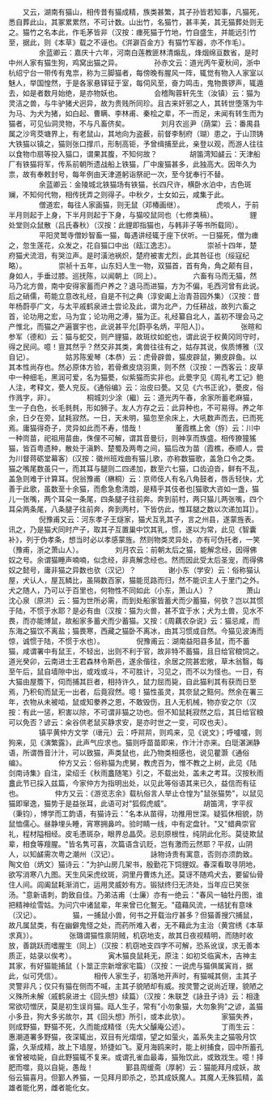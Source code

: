 <!-- { "loadSidebar": true } -->
　　又云，湖南有猫山，相传昔有猫成精，族类甚繁，其子孙皆若知事，凡猫死，悉自葬此山，其冢累累然，不可计数。山出竹，名猫竹，甚丰美，其无猫葬处则无之。猫竹之名本此，作毛茅皆非（汉按：瘗死猫于竹地，竹自盛生，并能远引竹至，据此，则《本草》载之不诬也。《洴澼百金方》有猫竹军器，亦不作毛）。
　　
　　余蓝卿云：嘉庆十六年，河南白莲教匪林清煽乱，烽烟绵亘数省，是时中州人家有猫生狗，鸡窝出猫之异。
　　
　　孙赤文云：道光丙午夏秋间，浙中杭绍宁台一带传有鬼祟，称为三脚猫者，每傍晚有腥风一阵，辄觉有物入人家室以魅人，举国惶然，于是各家悬铎钲于室，每伺风至，奋力鸣击，鬼物畏锣声，辄遁去，如是者数月始绝，是亦物妖也。
　　
　　会稽陶蓉轩先生（汝镇）云：猫为灵洁之兽，与牛驴猪犬迥异，故为贵贱所同珍。且古来奸邪之人，其转世堕落为牛为马、为犬为猪，如白起、曹瞒、李林甫、秦桧之辈，不一而足，未闻有转生而为猫者，可见仙洞灵物，不与凡畜侪矣。
　　
　　刘月农巡尹（荫棠）云：番禺县属之沙弯茭塘界上，有老鼠山，其地向为盗薮，前督李制府（瑚）患之，于山顶铸大铁猫以镇之，猫则张口撑爪，形制高钜，予曾缉捕至此，亲登以观，而游人往往以食物巾扇等投入猫口，谓果其腹，不知何故？
　　
　　胡笛湾知鹾云：天津船厂有铁猫将军，传系前朝所遗战船上铁猫，厂中废猫甚多，此独高大。因年久为祟，故有奉敕封号，每年例由天津道躬诣祭祀一次，至今犹奉行不替。
　　
　　余蓝卿云：金陵城北铁猫场有铁猫，长四尺许，横卧水泊中，古色斑斓，不知何代物，相传抚弄之则得子。中秋夕，士女如云，咸集于此。
　　
　　僧道宏，每往人家画猫，则无鼠（邓椿画继）。
　　
　　虎啖人，于前半月则起于上身，下半月则起于下身，与猫咬鼠同也（七修类稿）。
　　
　　貍处堂则众鼠散（吕氏春秋）（汉按：此貍即指猫也，与韩非子等书所载同）。
　　
　　平阳灵鹫寺僧妙智畜一猫，每遇讲经辄于座下伏听。一日猫死，僧为瘗之，忽生莲花，众发之，花自猫口中出（瓯江逸志）。
　　
　　崇祯十四年，楚府猫犬流泪，有哭泣声。是时潢池祸炽，楚府被害尤烈，此其咎征也（绥寇纪略）。
　　
　　崇祯十五年，山东妇人生一物，双猫首，首有角，角之颠有目，身如人，手垂过膝。巡抚陈，以闻朝上（同上）。
　　
　　六畜有马而无猫，然马乃北方兽，南中安得家蓄而户养之？退马而进猫，方为不偏，毛西河曾有此说。后之硝儒，苟能立意改礼经，自是不刊之典（淳安阖上治青苔园外集）（汉按：昔年杨蔚亭广文，与太平戚鹤泉进士尝论及此，谓为北产，力任耕战，故列六畜之首，论功用之宏，马为宜；论功用之溥，猫为正。礼经纂自北人，盖初不理会马之产惟北，而猫之产遍寰宇也，此说甚平允[蔚亭名炳，平阳人]）。
　　
　　张暄和参军（德和）云：猫与蛇交，则产貍猫，故斑纹如蛇也，谓此说于权黄冈同守时，得之民间。噫！亶其然乎？然交非其类，禽兽往往有之，姑存其说，俟质博雅（汉自记）。
　　
　　姑苏陈爰琴（本恭）云：虎骨辟兽，猫皮辟鼠，獭皮辟鱼。以其本性尚存也。然必原体方验，若骨煮皮烧羽熏，则不然（汉按：一西客云：皮草中一种细毛，黑润可爱，名为猫甍，似紫猫而实非也。此甍字见《周礼考工记》鲍人注，考释文，甍人兖反。《通俗编》云：治皮曰甍。又见《六书正讹》，甍皮，俗作溅字，非）。
　　
　　桐城刘少涂（繼）云：道光丙午春，余家所蓄老麻猫，生一子白色，长毛毵毵，形如狮子。友人方存之云：此异种也，不可易得。养之年余，日夕在旁，鼠耗寂然。一日，天未明，猫忽至余床上，大吼数声而去，已而死焉。庸猫得奇子，灵异如此而不寿，惜哉！
　　
　　董霞樵上舍（斿）云：川中一种峝苗，祀祖用苗曲，侏俚不可解，谓其音曼衍，则神享而族盛。相传獠獞猺猫，皆百粤遗种，散处于滇黔、楚蜀及两粤之间，猫后改为苗（霞樵，泰顺人，尝为川督蒋砺堂幕客）(汉按：徽州班戏曲有猫儿歌，亦称数猫歌，盖急口令之类。猫之嘴尾数虽只一，而其耳与腿则二四递加，数至六七猫，口齿迫沓，鲜有不乱，盖急则难于计算耳。倪翁豫甫（楙桐）云：京师伎人有名八角鼓者，唇舌轻快，尤善于此歌，虽数至十余猫，而愈急愈清朗，是精乎其伎者也[猫歌大咨如一盏，猫儿一张嘴，两个耳朵一条尾，四条腿子往前奔。奔到前村，两只猫儿两张嘴，四个耳朵两条尾，八条腿子往前奔，奔到两村，下皆仿此，惟耳腿之数以次递加耳]）。
　　
　　倪豫甫又云：河东孝子王燧家，猫犬互乳其子，言之州县，遂蒙旌表。讯之，乃是猫犬同时产子，取其子互置巢中饮其乳，惯，遂以为常，此见《智囊补》，列于伪孝条，想当时必以孝感蒙旌。然则物类灵异处，亦有可伪托者，一笑（豫甫，浙之萧山人）。
　　
　　刘月农云：前朝太后之猫，能解念经，因得佛奴之号。余谓猫睡声喃喃，似念经，非真解念经也。然而因此受太后圣宠，而得佛奴之懿号，庸非猫之异数也欤（汉记）？
　　
　　谢小东（学安）云：俗称猫认屋，犬认人，屋瓦鳞比，虽隔数百家，猫能觅路而归，然不能识主人于里门之外。犬之随人，乃可以于百里也，何物性不同如此（小东，萧山人）？
　　
　　萧山沈心泉（原洪）云：猫为世所必需，而到处船家皆蓄犬而少蓄猫，何欤？岂以其惯于陆，不惯于水耶？是必有由（汉按：猫为火兽，甚不宜于水；犬为土兽，见水不畏，而亦能博鼠，故船家多蓄犬而少蓄猫。又按：《周藕农杂说》云：猫忌咸，而东海之猫饮不离盐；猫畏寒，西藏之猫卧不离冰，由其习惯成自然。今猫见波涛而惊，诚惯于陆，不惯于水也）。
　　
　　倪豫甫云：湖南益阳县多鼠，而不蓄猫，咸谓署中有鼠王，不轻出，出则不利于官，故非特不蓄猫，且日给官粮饲之。道光癸卯，云南进士王君森林令斯邑，遂余偕往，余居之院甚宏敞，草木翁翳，每至午后，鼠自墙隙中出，或戏或斗，不可胜计，习见之，而不以为怪也。一日，有大猫由屋簷下，伺而捕其巨者，相持许久，鼠力屈而毙，自此猫利其有获而日至焉，乃积旬而鼠无一出者，后竟寂然。噫！猫性虽灵，其奈鼠之黠何。然余在署三年，衣物从未被啮，鼠或知豢养之恩，不敢毁伤，且人无机械，物亦安之尔（汉按：有此一惩，积害以除，不可谓非猫之功也。但不知鼠耗寂然之后，其日给官粮可以免否？谚云：籴谷供老鼠买静求安，是亦时世之一变，可叹也夫）。
　　
　　镇平黄仲方文学（瑨元）云：呼喌喌，则鸡来，见《说文》；呼嚧嚧，则狗来，见《演繁露》，此声气应求也。猫则呼苗苗即来，作汁汁亦来。白珽湛渊静语，所谓唇音汁汁，可以致猫，声类鼠也，此乃物类相感也，说见瞿灏《通俗编》。
　　
　　仲方又云：俗称猫为虎舅，教虎百为，惟不教之上树，此见《陆剑南诗集》自注，梁绍壬《秋雨盫随笔》引之，不载出处，盖未之考耳。汉按秋雨盫此节已採入兹篇，今家仲方为指明出处，以见此等俗语其来已久，益信而有征也。
　　
　　仲方又云：《游览志余》载杭俗言人举止仓惶为"鼠张猫势"，以鼠见猫即窜逸，猫势于是益张耳，此语可对"狐假虎威"。
　　
　　胡笛湾，字平叔（秉钧），博学而工韵语，有猫诗云："名本从苗得，功推用世深。疑狐休相貌，防鼠恤儒心。昼静埋头睡，宵寒拥鼻吟。验时睛一线，中有定盘针。"又"蜡典崇官礼，程材隘相经。皮毛慿斑杂，眼界总晶荧。忌刻原根性，纯阴此化形。莫徒欺鼠辈，相食等羶腥。"皆名隽可喜，次篇语含讥贬，岂有激而云然耶？平叔，山阴人，以知鹾需次粤之潮州（汉记）。
　　
　　詠物诗贵有寓意，否则亦须韵致。陶文伯（炳文）猫诗云："为护山房几架书，殷勤花下饲貍奴。春深看取寻阴地，欲写消寒八九图。天生风采虎纹斑，洞里丹曹炼九还。莫讶不随鸡犬去，要留仙骨住人间。闾阖鼠耗渐消亡，运用灵威妙有方。锻狱终归无济处，当年应已笑张汤。"意新语刺，韵致自佳。乃弟洁甫（士廉）亦有一绝云："春风一轴牡丹图，谁把精神绘雪姑。为问穴中诸鼠辈，年来曾已化鴽无。"蕴藉风流，一结犹有意味（汉记）。
　　
　　猫，一捕鼠小兽，何书之开载治疗甚多？但猫善搜穴捕鼠，故凡属鼠类，有在幽僻鬼怪之处，而药所难入者，无不藉此为主治（黄宫绣《本草求真》）。
　　
　　张璐谓猫性禀阴贼，机窃地支，故其日夜视精明，而随时收放，善跳跃而嗜腥生（同上）（汉按：机窃地支四字不可解，恐系讹误，求无善本质正，姑录以俟考）。
　　
　　寅木猫良鼠耗无，原注：如初爻临寅木，吉神主其家，有好猫能捕鼠（卜筮正宗新增家宅篇）（汉按：一说虎与猫俱属寅肖，据此，似可凭信）。
　　
　　相传人家生子，初落地开声时，有猫喊其侧，主其子灵警非凡；仅只有猫在侧而不喊，主其子貌陋却有威。按灵警之说尚近理，貌陋之义殊所未解（戚鹤泉进士《回头想》续篇）（汉按：朱联芝《詠丑子诗》云：相逢常欲叨憎厌，莫是初生误肖猫。瓯人生子，常有"小勿象猫，大勿象狗"之谚，盖猫小多丑，狗大多劣故尔，其《回头想》所引，或本此欤）。
　　
　　家猫失养，则成野猫，野猫不死，久而能成精怪（先大父醵庵公述）。
　　
　　丁雨生云：惠潮道署多野猫，夜深辄出，双目有光熠熠，望之如萤火，盖系失主之猫吸月饮露，久渐成精，故上下墙屋，矫捷如飞。夏月海鸥来时，能上树捕食，园中所蓄孔雀曾被啮毙，自此野猫辄不复来。或谓孔雀血最毒，猫殆饮此，或致戕生。噫！择肥而噬，竟以自毙，愚哉！
　　
　　鄞县周缓斋（厚躬）云：猫能拜月成妖，故俗云猫喜月。但鄞人养猫，一见拜月即杀之，恐其成妖魔人。其魔人无殊狐精，盖雄者能化男，雌者能化女。
　　
